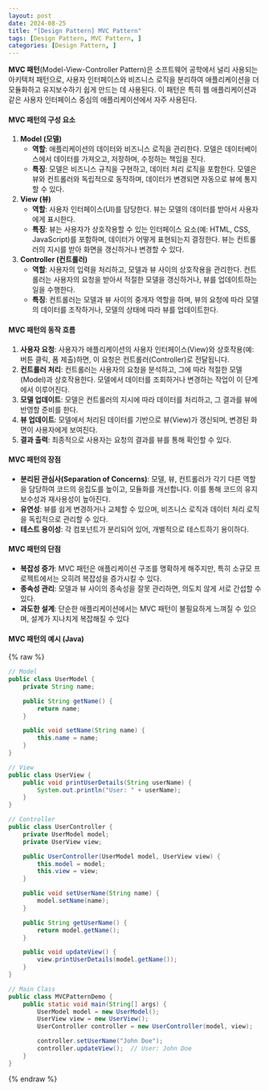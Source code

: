 ```yaml
---
layout: post
date: 2024-08-25
title: "[Design Pattern] MVC Pattern"
tags: [Design Pattern, MVC Pattern, ]
categories: [Design Pattern, ]
---
```



**MVC 패턴**(Model-View-Controller Pattern)은 소프트웨어 공학에서 널리 사용되는 아키텍처 패턴으로, 사용자 인터페이스와 비즈니스 로직을 분리하여 애플리케이션을 더 모듈화하고 유지보수하기 쉽게 만드는 데 사용된다. 이 패턴은 특히 웹 애플리케이션과 같은 사용자 인터페이스 중심의 애플리케이션에서 자주 사용된다.


#### **MVC 패턴의 구성 요소**

1. **Model (모델)**
	- **역할**: 애플리케이션의 데이터와 비즈니스 로직을 관리한다. 모델은 데이터베이스에서 데이터를 가져오고, 저장하며, 수정하는 책임을 진다.
	- **특징**: 모델은 비즈니스 규칙을 구현하고, 데이터 처리 로직을 포함한다. 모델은 뷰와 컨트롤러와 독립적으로 동작하며, 데이터가 변경되면 자동으로 뷰에 통지할 수 있다.
2. **View (뷰)**
	- **역할**: 사용자 인터페이스(UI)를 담당한다. 뷰는 모델의 데이터를 받아서 사용자에게 표시한다.
	- **특징**: 뷰는 사용자가 상호작용할 수 있는 인터페이스 요소(예: HTML, CSS, JavaScript)를 포함하며, 데이터가 어떻게 표현되는지 결정한다. 뷰는 컨트롤러의 지시를 받아 화면을 갱신하거나 변경할 수 있다.
3. **Controller (컨트롤러)**
	- **역할**: 사용자의 입력을 처리하고, 모델과 뷰 사이의 상호작용을 관리한다. 컨트롤러는 사용자의 요청을 받아서 적절한 모델을 갱신하거나, 뷰를 업데이트하는 일을 수행한다.
	- **특징**: 컨트롤러는 모델과 뷰 사이의 중개자 역할을 하며, 뷰의 요청에 따라 모델의 데이터를 조작하거나, 모델의 상태에 따라 뷰를 업데이트한다.

#### **MVC 패턴의 동작 흐름**

1. **사용자 요청**: 사용자가 애플리케이션의 사용자 인터페이스(View)와 상호작용(예: 버튼 클릭, 폼 제출)하면, 이 요청은 컨트롤러(Controller)로 전달됩니다.
2. **컨트롤러 처리**: 컨트롤러는 사용자의 요청을 분석하고, 그에 따라 적절한 모델(Model)과 상호작용한다. 모델에서 데이터를 조회하거나 변경하는 작업이 이 단계에서 이루어진다.
3. **모델 업데이트**: 모델은 컨트롤러의 지시에 따라 데이터를 처리하고, 그 결과를 뷰에 반영할 준비를 한다.
4. **뷰 업데이트**: 모델에서 처리된 데이터를 기반으로 뷰(View)가 갱신되며, 변경된 화면이 사용자에게 보여진다.
5. **결과 출력**: 최종적으로 사용자는 요청의 결과를 뷰를 통해 확인할 수 있다.

#### **MVC 패턴의 장점**

- **분리된 관심사(Separation of Concerns)**: 모델, 뷰, 컨트롤러가 각기 다른 역할을 담당하여 코드의 응집도를 높이고, 모듈화를 개선합니다. 이를 통해 코드의 유지보수성과 재사용성이 높아진다.
- **유연성**: 뷰를 쉽게 변경하거나 교체할 수 있으며, 비즈니스 로직과 데이터 처리 로직을 독립적으로 관리할 수 있다.
- **테스트 용이성**: 각 컴포넌트가 분리되어 있어, 개별적으로 테스트하기 용이하다.

#### **MVC 패턴의 단점**

- **복잡성 증가**: MVC 패턴은 애플리케이션 구조를 명확하게 해주지만, 특히 소규모 프로젝트에서는 오히려 복잡성을 증가시킬 수 있다.
- **종속성 관리**: 모델과 뷰 사이의 종속성을 잘못 관리하면, 의도치 않게 서로 간섭할 수 있다.
- **과도한 설계**: 단순한 애플리케이션에서는 MVC 패턴이 불필요하게 느껴질 수 있으며, 설계가 지나치게 복잡해질 수 있다

#### **MVC 패턴의 예시 (Java)**



{% raw %}
```java
// Model
public class UserModel {
    private String name;

    public String getName() {
        return name;
    }

    public void setName(String name) {
        this.name = name;
    }
}

// View
public class UserView {
    public void printUserDetails(String userName) {
        System.out.println("User: " + userName);
    }
}

// Controller
public class UserController {
    private UserModel model;
    private UserView view;

    public UserController(UserModel model, UserView view) {
        this.model = model;
        this.view = view;
    }

    public void setUserName(String name) {
        model.setName(name);
    }

    public String getUserName() {
        return model.getName();
    }

    public void updateView() {
        view.printUserDetails(model.getName());
    }
}

// Main Class
public class MVCPatternDemo {
    public static void main(String[] args) {
        UserModel model = new UserModel();
        UserView view = new UserView();
        UserController controller = new UserController(model, view);

        controller.setUserName("John Doe");
        controller.updateView();  // User: John Doe
    }
}
```
{% endraw %}


